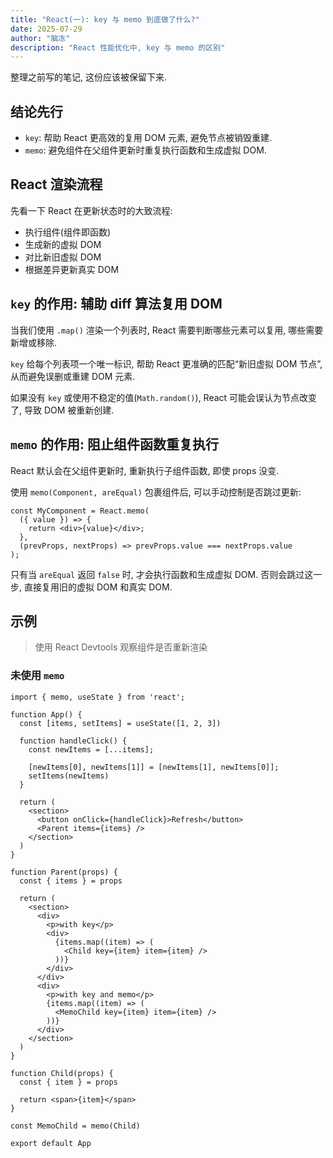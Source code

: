 ```yaml
---
title: "React(一): key 与 memo 到底做了什么?"
date: 2025-07-29
author: "脑冻"
description: "React 性能优化中, key 与 memo 的区别"
---
```


整理之前写的笔记, 这份应该被保留下来.

## 结论先行

- `key`: 帮助 React 更高效的复用 DOM 元素, 避免节点被销毁重建.
- `memo`: 避免组件在父组件更新时重复执行函数和生成虚拟 DOM.

## React 渲染流程

先看一下 React 在更新状态时的大致流程:

- 执行组件(组件即函数)
- 生成新的虚拟 DOM
- 对比新旧虚拟 DOM
- 根据差异更新真实 DOM

## `key` 的作用: 辅助 diff 算法复用 DOM

当我们使用 `.map()` 渲染一个列表时, React 需要判断哪些元素可以复用, 哪些需要新增或移除.

`key` 给每个列表项一个唯一标识, 帮助 React 更准确的匹配“新旧虚拟 DOM 节点”, 从而避免误删或重建 DOM 元素.

如果没有 `key` 或使用不稳定的值(`Math.random()`), React 可能会误认为节点改变了, 导致 DOM 被重新创建.

## `memo` 的作用: 阻止组件函数重复执行

React 默认会在父组件更新时, 重新执行子组件函数, 即使 props 没变.

使用 `memo(Component, areEqual)` 包裹组件后, 可以手动控制是否跳过更新:

```tsx
const MyComponent = React.memo(
  ({ value }) => {
    return <div>{value}</div>;
  },
  (prevProps, nextProps) => prevProps.value === nextProps.value
);
```

只有当 `areEqual` 返回 `false` 时, 才会执行函数和生成虚拟 DOM. 否则会跳过这一步, 直接复用旧的虚拟 DOM 和真实 DOM.

## 示例

> 使用 React Devtools 观察组件是否重新渲染

### 未使用 `memo`

```tsx
import { memo, useState } from 'react';

function App() {
  const [items, setItems] = useState([1, 2, 3])

  function handleClick() {
    const newItems = [...items];

    [newItems[0], newItems[1]] = [newItems[1], newItems[0]];
    setItems(newItems)
  }

  return (
    <section>
      <button onClick={handleClick}>Refresh</button>
      <Parent items={items} />
    </section>
  )
}

function Parent(props) {
  const { items } = props

  return (
    <section>
      <div>
        <p>with key</p>
        <div>
          {items.map((item) => (
            <Child key={item} item={item} />
          ))}
        </div>
      </div>
      <div>
        <p>with key and memo</p>
        {items.map((item) => (
          <MemoChild key={item} item={item} />
        ))}
      </div>
    </section>
  )
}

function Child(props) {
  const { item } = props

  return <span>{item}</span>
}

const MemoChild = memo(Child)

export default App

```